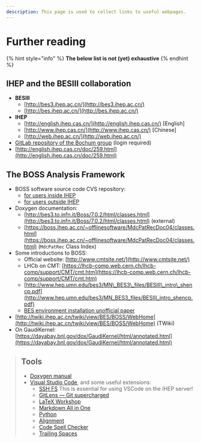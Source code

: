 ```yaml
---
description: This page is used to collect links to useful webpages.
---
```


# Further reading

{% hint style="info" %}
**The below list is not \(yet\) exhaustive**
{% endhint %}

## IHEP and the BESIII collaboration

* **BESIII**
  * [http://bes3.ihep.ac.cn/](http://bes3.ihep.ac.cn/)
  * [http://bes.ihep.ac.cn/](http://bes.ihep.ac.cn/)
* **IHEP**
  * [http://english.ihep.cas.cn/](http://english.ihep.cas.cn/) \[English\]
  * [http://www.ihep.cas.cn/](http://www.ihep.cas.cn/) \[Chinese\]
  * [http://web.ihep.ac.cn/](http://web.ihep.ac.cn/)
* [GitLab repository of the Bochum group](https://jollyj.ep1.rub.de/) \(login required\)
* [http://english.ihep.cas.cn/doc/259.html](http://english.ihep.cas.cn/doc/259.html)

## The BOSS Analysis Framework

* BOSS software source code CVS repository:
  * [for users inside IHEP](http://koala.ihep.ac.cn/cgi-bin/viewcvs.cgi/BossCvs/)
  * [for users outside IHEP](http://docbes3.ihep.ac.cn/viewvc/cgi-bin/viewvc.cgi/BESIII/BossCvs/)
* Doxygen documentation:
  * [http://bes3.to.infn.it/Boss/7.0.2/html/classes.html](http://bes3.to.infn.it/Boss/7.0.2/html/classes.html) \(external\)
  * [https://boss.ihep.ac.cn/~offlinesoftware/MdcPatRecDoc04/classes.html](https://boss.ihep.ac.cn/~offlinesoftware/MdcPatRecDoc04/classes.html) \(`MdcPatRec` Class Index\)
* Some introductions to BOSS:
  * Official website: [http://www.cmtsite.net/](http://www.cmtsite.net/)
  * LHCb on CMT: [https://lhcb-comp.web.cern.ch/lhcb-comp/support/CMT/cmt.htm](https://lhcb-comp.web.cern.ch/lhcb-comp/support/CMT/cmt.htm)
  * [http://www.hep.umn.edu/bes3/MN\_BES3\_files/BESIII\_intro\_shencp.pdf](http://www.hep.umn.edu/bes3/MN_BES3_files/BESIII_intro_shencp.pdf)
  * [BES environment installation unofficial paper](https://www.phys.hawaii.edu/~besdata/paper/BESinstall.pdf)
* [http://twiki.ihep.ac.cn/twiki/view/BES/BOSS/WebHome](http://twiki.ihep.ac.cn/twiki/view/BES/BOSS/WebHome) \(TWiki\)
* On GaudiKernel: [https://dayabay.bnl.gov/dox/GaudiKernel/html/annotated.html](https://dayabay.bnl.gov/dox/GaudiKernel/html/annotated.html)

> ## Tools <a id="tools"></a>
>
> * ​[Doxygen manual](http://www.doxygen.nl/manual/index.html)​
> * ​[Visual Studio Code](https://code.visualstudio.com/), and some useful extensions:
>   * ​[SSH FS](https://marketplace.visualstudio.com/items?itemName=Kelvin.vscode-sshfs) This is essential for using VSCode on the IHEP server!
>   * ​[GitLens — Git supercharged](https://marketplace.visualstudio.com/items?itemName=eamodio.gitlens)​
>   * ​[LaTeX Workshop](https://marketplace.visualstudio.com/items?itemName=James-Yu.latex-workshop)​
>   * ​[Markdown All in One](https://marketplace.visualstudio.com/items?itemName=yzhang.markdown-all-in-one)​
>   * ​[Python](https://marketplace.visualstudio.com/items?itemName=ms-python.python)​
>   * ​[Alignment](https://marketplace.visualstudio.com/items?itemName=annsk.alignment)​
>   * ​[Code Spell Checker](https://marketplace.visualstudio.com/items?itemName=streetsidesoftware.code-spell-checker)​
>   * ​[Trailing Spaces](https://marketplace.visualstudio.com/items?itemName=shardulm94.trailing-spaces)​

